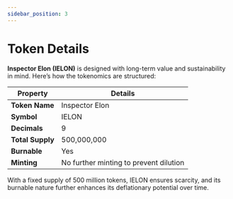 ```yaml
---
sidebar_position: 3
---
```


# Token Details  

**Inspector Elon (IELON)** is designed with long-term value and sustainability in mind. Here’s how the tokenomics are structured:  

| Property         | Details                 |
|-------------------|-------------------------|
| **Token Name**    | Inspector Elon          |
| **Symbol**        | IELON                   |
| **Decimals**      | 9                       |
| **Total Supply**  | 500,000,000             |
| **Burnable**      | Yes                     |
| **Minting**       | No further minting to prevent dilution |

With a fixed supply of 500 million tokens, IELON ensures scarcity, and its burnable nature further enhances its deflationary potential over time.  
